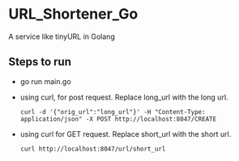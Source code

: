 # URL_Shortener_Go
A service like tinyURL in Golang
## Steps to run
 * go run main.go
 * using curl, for post request. Replace long_url with the long url.
 
 
    ```curl -d '{"orig_url":"long_url"}' -H "Content-Type: application/json" -X POST http://localhost:8047/CREATE```
 * using curl for GET request. Replace short_url with the short url.
 
 
    ```curl http://localhost:8047/url/short_url```
